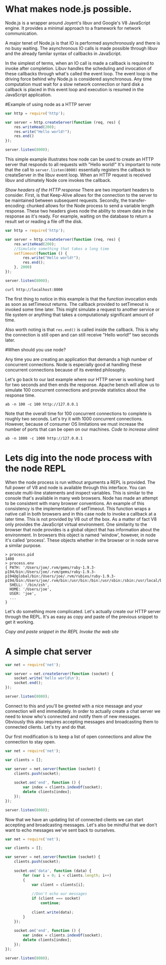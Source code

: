 # What makes node.js possible.

Node.js is a wrapper around Joyent's libuv and Google's V8 JavaScript engine. It provides a minimal approach to a framework for network communication. 

A major tenet of Node.js is that IO is performed asynchronously and there is no busy waiting. The asynchronous IO calls is made possible through libuv and the already familar syntax of callbacks in JavaScript. 

In the simplest of terms, when an IO call is made a callback is required to invoke after completion. Libuv handles the scheduling and invocation of these callbacks through what's called the event loop. The event loop is the driving force behind why Node.js is considered asynchronous. Any time computation must wait for a slow network connection or hard disk a callback is placed in this event loop and execution is resumed in the JavaScript application. 

#Example of using node as a HTTP server

```JavaScript
var http = require('http');

var server = http.createServer(function (req, res) {
	res.writeHead(200);
	res.write("Hello world!");
	res.end()
});

server.listen(8000);
```

This simple example illustrates how node can be used to create an HTTP server that responds to all requests with "Hello world!" It's important to note that the call to ```server.listen(8000)``` essentially registers the callback to createServer in the libuv event loop. When an HTTP request is received libuv and ultimately Node core invokes the callback. 

*Show headers of the HTTP response*
There are two important headers to consider. First, is that Keep-Alive allows for the connection to the server to be maintained between subsequent requests. Secondly, the transfer-encoding: chunked allows for the Node process to send a variable length response. These two headers gives node the ability to stream data in the response as it's ready. For example, waiting on the database to return a result set or reading a file off the disk.

```JavaScript
var http = require('http');

var server = http.createServer(function (req, res) {
	res.writeHead(200);
	//Simulate something that takes a long time
	setTimeout(function () {
		res.write("Hello world!");	
		res.end();
	}, 2000)
});

server.listen(8000);
```

```curl http://localhost:8000```

The first thing to notice in this example is that the function invocation ends as soon as setTimeout returns. The callback provided to setTimeout is invoked some time later. This might simulate a request to another service or file system or anything that takes a computationaly significant amount of time. 

Also worth noting is that ```res.end()``` is called inside the callback. This is why the connection is still open and can still receive "Hello world!" two seconds later. 

#When should you use node?

Any time you are creating an application that demands a high number of concurrent connections. Node is especially good at handling these concurrent connections because of its evented philosophy. 

Let's go back to our last example where our HTTP server is working hard for two seconds and then ends the response. Apache bench will allow us to simulate 100 concurrent connections and provide statistics about the response time.

```ab -n 100 -c 100 http://127.0.0.1```

Note that the overall time for 100 concurrent connections to complete is roughly two seconds. Let's try it with 1000 concurrent connections. However, because of consumer OS limitations we must increase the number of ports that can be open on our machines. *Code to increase ulimit*

```ab -n 1000 -c 1000 http://127.0.0.1```

# Lets dig into the node process with the node REPL

When the node process is run without arguments a REPL is provided. The full power of V8 and node is available through this interface. You can execute multi-line statements and inspect variables. This is similar to the console that's available in many web browsers. Node has made an attempt to be consistent with many browser conventions. An example of this consistency is the implementation of setTimeout. This function wraps a native call in both browsers and in this case node to invoke a callback at a later time. This is not provided by V8 out of the box. As a matter of fact V8 only provides the JavaScript virtual environment. One similarity to the browser that node provides is a global object that has information about the environment. In browsers this object is named 'window', however, in node it's called 'process'. These objects whether in the browser or in node serve a similar purpose. 

```
> process.pid
1408
> process.env
{ PATH: '/Users/joe/.rvm/gems/ruby-1.9.3-p194/bin:/Users/joe/.rvm/gems/ruby-1.9.3-p194@global/bin:/Users/joe/.rvm/rubies/ruby-1.9.3-p194/bin:/Users/joe/.rvm/bin:/usr/bin:/bin:/usr/sbin:/sbin:/usr/local/bin:/usr/X11/bin:/usr/local/git/bin:/Users/joe/bin:/opt/local/bin:/Users/joe/.rvm/bin',
  SHELL: '/bin/zsh',
  HOME: '/Users/joe',
  USER: 'joe',
  ... 
}	
```

Let's do something more complicated. Let's actually create our HTTP server through the REPL. It's as easy as copy and paste of the previous snippet to get it working.

*Copy and paste snippet in the REPL*
*Invoke the web site*

# A simple chat server

```JavaScript
var net = require('net');

var server = net.createServer(function (socket) {
	socket.write('hello world\n');
	socket.end();
});

server.listen(8080);
```

Connect to this and you'll be greeted with a nice message and your connection will end immediately. In order to actually create a chat server we need to know who's connected and notify them of new messages. Obviously this also requires accepting messages and broadcasting them to connected clients. Let's try and do that.

Our first modification is to keep a list of open connections and allow the connection to stay open.

```JavaScript
var net = require('net');

var clients = [];

var server = net.server(function (socket) {
	clients.push(socket);
	
	socket.on('end', function () {
		var index = clients.indexOf(socket);
		delete clients[index];
	});
});

server.listen(8080);
```

Now that we have an updating list of connected clients we can start accepting and broadcasting messages. Let's also be mindful that we don't want to echo messages we've sent back to ourselves.

```JavaScript
var net = require('net');

var clients = [];

var server = net.server(function (socket) {
	clients.push(socket);
	
	socket.on('data', function (data) {
		for (var i = 0; i < clients.length; i++)
		{
			var client = clients[i];
			
			//Don't echo our messages
			if (client === socket)
				continue;
			
			client.write(data);
		}
	});
	
	socket.on('end', function () {
		var index = clients.indexOf(socket);
		delete clients[index];
	});
});

server.listen(8080);
```





